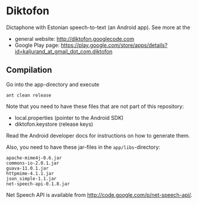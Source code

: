 Diktofon
========

Dictaphone with Estonian speech-to-text (an Android app).
See more at the

  - general website: <http://diktofon.googlecode.com>
  - Google Play page: <https://play.google.com/store/apps/details?id=kaljurand_at_gmail_dot_com.diktofon>


Compilation
-----------

Go into the app-directory and execute

	ant clean release

Note that you need to have these files that are not part of this
repository:

  - local.properties (pointer to the Android SDK)
  - diktofon.keystore (release keys)

Read the Android developer docs for instructions on how to generate them.

Also, you need to have these jar-files in the `app/libs`-directory:

	apache-mime4j-0.6.jar
	commons-io-2.0.1.jar
	guava-11.0.1.jar
	httpmime-4.1.1.jar
	json_simple-1.1.jar
	net-speech-api-0.1.8.jar

Net Speech API is available from <http://code.google.com/p/net-speech-api/>.
